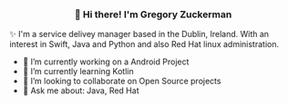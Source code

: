 
<h3 align="center">👋 Hi there! I'm Gregory Zuckerman</h3>

✨ I'm a service delivey manager based in the Dublin, Ireland. With an interest in Swift, Java and Python and also Red Hat linux administration.

- 🔭 I’m currently working on a Android Project
- 🌱 I’m currently learning Kotlin
- 👯 I’m looking to collaborate on Open Source projects
- 💬 Ask me about: Java, Red Hat
